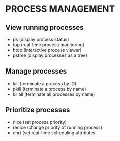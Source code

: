 # PROCESS MANAGEMENT

## View running processes
   - ps (display process status)
   - top (real-time process monitoring)
   - htop (interactive process viewer)
   - pstree (display processes as a tree)
## Manage processes
   - kill (terminate a process by ID)
   - pkill (terminate a process by name)
   - killall (terminate all processes by name)
## Prioritize processes
   - nice (set process priority)
   - renice (change priority of running process)
   - chrt (set real-time scheduling attributes
